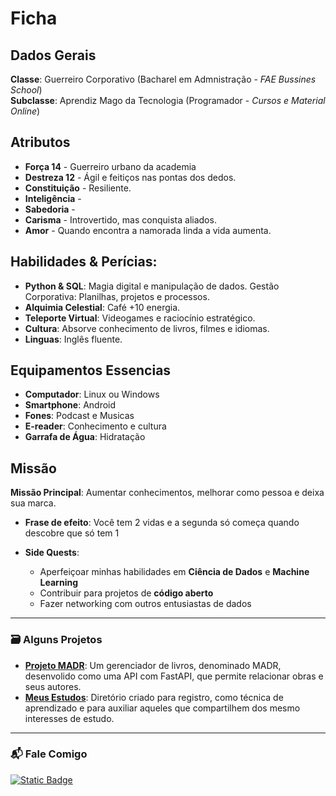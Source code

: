 # Ficha

## Dados Gerais

**Classe**: Guerreiro Corporativo (Bacharel em Admnistração - *FAE Bussines School*)</br>
**Subclasse**: Aprendiz Mago da Tecnologia (Programador - *Cursos e Material Online*) 


## **Atributos**

- **Força 14** - Guerreiro urbano da academia
- **Destreza 12** - Ágil e feitiços nas pontas dos dedos.
- **Constituição** - Resiliente.
- **Inteligência** - 
- **Sabedoria** - 
- **Carisma** - Introvertido, mas conquista aliados.
- **Amor** - Quando encontra a namorada linda a vida aumenta. 


## Habilidades & Perícias:

- **Python & SQL**: Magia digital e manipulação de dados.
Gestão Corporativa: Planilhas, projetos e processos.
- **Alquimia Celestial**: Café +10 energia.
- **Teleporte Virtual**: Videogames e raciocínio estratégico.
- **Cultura**: Absorve conhecimento de livros, filmes e idiomas.
- **Linguas**: Inglês fluente.


## Equipamentos Essencias

- **Computador**: Linux ou Windows
- **Smartphone**: Android
- **Fones**: Podcast e Musicas
- **E-reader**: Conhecimento e cultura
- **Garrafa de Água**: Hidratação

## Missão

**Missão Principal**: Aumentar conhecimentos, melhorar como pessoa e deixa sua marca.</br>

- **Frase de efeito**: Você tem 2 vidas e a segunda só começa quando descobre que só tem 1

- **Side Quests**:
    - Aperfeiçoar minhas habilidades em **Ciência de Dados** e **Machine Learning**
    - Contribuir para projetos de **código aberto**
    - Fazer networking com outros entusiastas de dados

---

### 🗃️ Alguns Projetos
- [**Projeto MADR**](https://github.com/itsGab/madr_fast): Um gerenciador de livros, denominado MADR, desenvolido como uma API com FastAPI, que permite relacionar obras e seus autores.
- [**Meus Estudos**](https://github.com/itsGab/meus-estudos): Diretório criado para registro, como técnica de aprendizado e para auxiliar aqueles que compartilhem dos mesmo interesses de estudo.

---

### 📬 Fale Comigo  
[![Static Badge](https://img.shields.io/badge/GITHUB-%23B0CDE4?style=for-the-badge&logo=github&logoColor=black)](https://www.github.com/itsGab) <!--ARRUMAR O LINK [![Static Badge Insta](https://img.shields.io/badge/INSTAGRAM-%23B0CDE4?style=for-the-badge&logo=instagram&logoColor=red)](https://www.instagram.com/igniscreaturae/) [![Static Badge](https://img.shields.io/badge/LINKEDIN-%23B0CDE4?style=for-the-badge&logo=linkedin&logoColor=blue)](https://www.linkedin.com.br/gabriel-schultz-ferreira)-->
